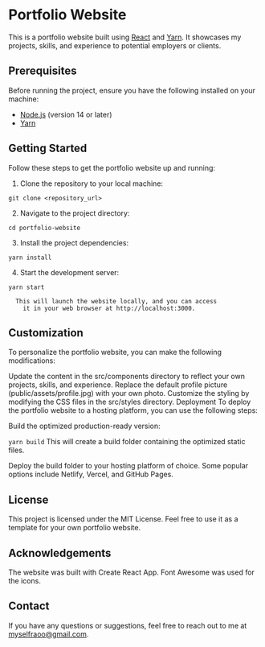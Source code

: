 # Portfolio Website

This is a portfolio website built using [React](https://reactjs.org/) and [Yarn](https://yarnpkg.com/). It showcases my projects, skills, and experience to potential employers or clients.

## Prerequisites

Before running the project, ensure you have the following installed on your machine:

- [Node.js](https://nodejs.org/) (version 14 or later)
- [Yarn](https://yarnpkg.com/)

## Getting Started

Follow these steps to get the portfolio website up and running:

1. Clone the repository to your local machine:

  ```git clone <repository_url>```


2. Navigate to the project directory:

  ```cd portfolio-website```


3. Install the project dependencies:

  ```yarn install```


4. Start the development server:

  ```yarn start```
  
      This will launch the website locally, and you can access
        it in your web browser at http://localhost:3000.

## Customization

To personalize the portfolio website, you can make the following modifications:

Update the content in the src/components directory to reflect your own projects, skills, and experience.
Replace the default profile picture (public/assets/profile.jpg) with your own photo.
Customize the styling by modifying the CSS files in the src/styles directory.
Deployment
To deploy the portfolio website to a hosting platform, you can use the following steps:

Build the optimized production-ready version:

  ```yarn build```
    This will create a build folder containing the optimized static files.

Deploy the build folder to your hosting platform of choice. Some popular options include Netlify, Vercel, and GitHub Pages.

## License

This project is licensed under the MIT License. Feel free to use it as a template for your own portfolio website.

## Acknowledgements

The website was built with Create React App.
Font Awesome was used for the icons.

## Contact

If you have any questions or suggestions, feel free to reach out to me at myselfraoo@gmail.com.